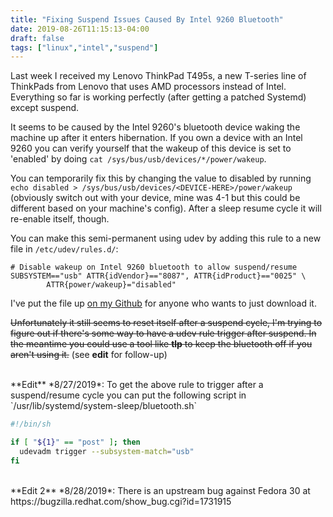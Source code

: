 ```yaml
---
title: "Fixing Suspend Issues Caused By Intel 9260 Bluetooth"
date: 2019-08-26T11:15:13-04:00
draft: false
tags: ["linux","intel","suspend"]
---
```

Last week I received my Lenovo ThinkPad T495s, a new T-series line of ThinkPads from Lenovo that uses AMD processors instead of Intel. Everything so far is working perfectly (after getting a patched Systemd) except suspend.

It seems to be caused by the Intel 9260's bluetooth device waking the machine up after it enters hibernation. If you own a device with an Intel 9260 you can verify yourself that the wakeup of this device is set to 'enabled' by doing `cat /sys/bus/usb/devices/*/power/wakeup`.

You can temporarily fix this by changing the value to disabled by running `echo disabled > /sys/bus/usb/devices/<DEVICE-HERE>/power/wakeup` (obviously switch out <DEVICE-HERE> with your device, mine was 4-1 but this could be different based on your machine's config). After a sleep resume cycle it will re-enable itself, though.

You can make this semi-permanent using udev by adding this rule to a new file in `/etc/udev/rules.d/`:

```
# Disable wakeup on Intel 9260 bluetooth to allow suspend/resume
SUBSYSTEM=="usb" ATTR{idVendor}=="8087", ATTR{idProduct}=="0025" \
        ATTR{power/wakeup}="disabled"
```

I've put the file up [on my Github](https://github.com/Pobega/dotfiles/blob/65798e02182ed86f4901365af6c68c5137fcdfa3/t495s/80-intel9260-btusb.rules) for anyone who wants to just download it.

~~Unfortunately it still seems to reset itself after a suspend cycle, I'm trying to figure out if there's some way to have a udev rule trigger after suspend. In the meantime you could use a tool like **tlp** to keep the bluetooth off if you aren't using it.~~ (see **edit** for follow-up)

<br />
**Edit** *8/27/2019*: To get the above rule to trigger after a suspend/resume cycle you can put the following script in `/usr/lib/systemd/system-sleep/bluetooth.sh`

```bash
#!/bin/sh

if [ "${1}" == "post" ]; then
  udevadm trigger --subsystem-match="usb"
fi
```

<br />
**Edit 2** *8/28/2019*: There is an upstream bug against Fedora 30 at https://bugzilla.redhat.com/show_bug.cgi?id=1731915
